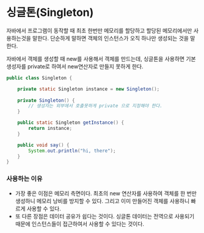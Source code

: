 # 싱글톤(Singleton)
자바에서 프로그램이 동작할 때 최초 한번만 메모리를 할당하고 할당된 메모리에서만 사용하는것을 말한다.
단순하게 말하면 객체의 인스턴스가 오직 하나만 생성되는 것을 말한다.

자바에서 객체를 생성할 때 new를 사용해서 객체를 만드는데, 싱글톤을 사용하면 기본 생성자를 private로 하여서 new연산자로 만들지 못하게 한다.

```java
public class Singleton {

    private static Singleton instance = new Singleton();
    
    private Singleton() {
        // 생성자는 외부에서 호출못하게 private 으로 지정해야 한다.
    }

    public static Singleton getInstance() {
        return instance;
    }

    public void say() {
        System.out.println("hi, there");
    }
}
```

### 사용하는 이유
+ 가장 좋은 이점은 메모리 측면이다. 최초의 new 연산자를 사용하여 객체를 한 번만 생성하니 메모리 낭비를 방지할 수 있다. 그리고 이미 만들어진 객체를 사용하니 빠르게 사용할 수 있다.
+ 또 다른 장점은 데이터 공유가 쉽다는 것이다. 싱글톤 데이터는 전역으로 사용되기 때문에 인스턴스들이 접근하여서 사용할 수 있다는 것이다.


